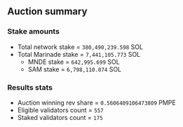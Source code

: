 ## Auction summary

### Stake amounts
- Total network stake = `380,490,239.598` SOL
- Total Marinade stake = `7,441,105.773` SOL
  - MNDE stake = `642,995.699` SOL
  - SAM stake = `6,798,110.074` SOL

### Results stats
- Auction winning rev share = `0.5606409106473809` PMPE
- Eligible validators count = `557`
- Staked validators count = `175`
